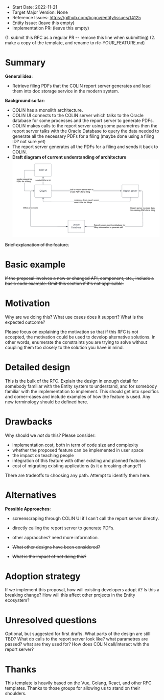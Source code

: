 - Start Date: 2022-11-21
- Target Major Version: None
- Reference Issues: https://github.com/bcgov/entity/issues/14125
- Entity Issue: (leave this empty)
- Implementation PR: (leave this empty)

(1. submit this RFC as a regular PR -- remove this line when submitting)
(2. make a copy of the template, and rename to rfc-YOUR_FEATURE.md)

# Summary

**General idea:**
- Retrieve filing PDFs that the COLIN report server generates and load them into doc storage service in the modern system.

**Background so far:**
 - COLIN has a monolith architecture.
 - COLIN UI connects to the COLIN server which talks to the Oracle database for some processes and the report server to generate PDFs.
 - COLIN makes calls to the report server using some parametres then the report server talks with the Oracle Database to query the data needed to generate all the necessary PDFs for a filing (maybe done using a filing ID? not sure yet)
 - The report server generates all the PDFs for a filing and sends it back to COLIN. 
 - **Draft diagram of current understanding of architecture**
![Draft diagram](rfc-load-colin-pdfs-to-doc-store/Draft%20Diagram.png)

~~Brief explanation of the feature.~~

# Basic example


~~If the proposal involves a new or changed API, component, etc., include a basic code example.
Omit this section if it's not applicable.~~

# Motivation

Why are we doing this? What use cases does it support? What is the expected outcome?

Please focus on explaining the motivation so that if this RFC is not accepted, the motivation could be used to develop alternative solutions. In other words, enumerate the constraints you are trying to solve without coupling them too closely to the solution you have in mind.

# Detailed design

This is the bulk of the RFC. Explain the design in enough detail for somebody familiar with the Entity system to understand, and for somebody familiar with the implementation to implement. This should get into specifics and corner-cases and include examples of how the feature is used. Any new terminology should be defined here.

# Drawbacks

Why should we *not* do this? Please consider:

- implementation cost, both in term of code size and complexity
- whether the proposed feature can be implemented in user space
- the impact on teaching people
- integration of this feature with other existing and planned features
- cost of migrating existing applications (is it a breaking change?)

There are tradeoffs to choosing any path. Attempt to identify them here.

# Alternatives

**Possible Approaches:**
 - screenscraping through COLIN UI if I can't call the report server directly.
 - directly calling the report server to generate PDFs.
 - other appraoches? need more information.

- ~~What other designs have been considered?~~
- ~~What is the impact of not doing this?~~

# Adoption strategy

If we implement this proposal, how will existing developers adopt it? Is this a breaking change? How will this affect other projects in the Entity ecosystem?

# Unresolved questions

Optional, but suggested for first drafts. What parts of the design are still TBD?
What do calls to the report server look like? what parametres are passed? what are they used for?
How does COLIN call/interact with the report server?

# Thanks

This template is heavily based on the Vue, Golang, React, and other RFC templates. Thanks to those groups for allowing us to stand on their shoulders.
